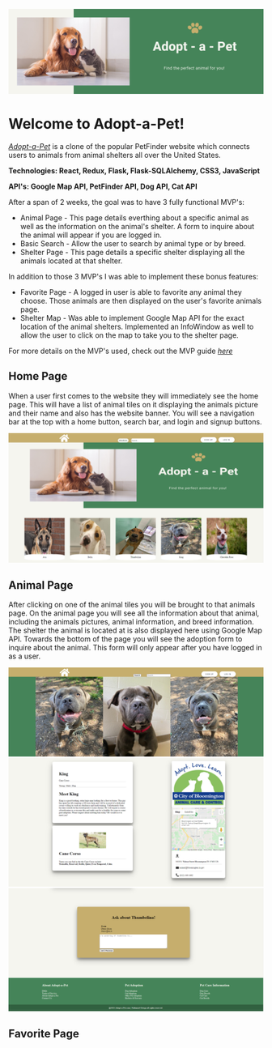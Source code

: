 ![Banner](https://github.com/Natejo91/Adopt-a-Pet/blob/main/assets/Capstone-Banner.png)

# Welcome to Adopt-a-Pet!
*[Adopt-a-Pet](https://adopt-a-pet-app.herokuapp.com)* is a clone of the popular PetFinder website which connects users to animals from animal shelters all over the United States.




**Technologies: React, Redux, Flask, Flask-SQLAlchemy, CSS3, JavaScript**

**API's: Google Map API, PetFinder API, Dog API, Cat API**



After a span of 2 weeks, the goal was to have 3 fully functional MVP's:

- Animal Page  - This page details everthing about a specific animal as well as the information on the animal's shelter. A form to inquire about the animal will appear if you are                  logged in.
- Basic Search - Allow the user to search by animal type or by breed.
- Shelter Page - This page details a specific shelter displaying all the animals located at that shelter.


In addition to those 3 MVP's I was able to implement these bonus features:

- Favorite Page - A logged in user is able to favorite any animal they choose. Those animals are then displayed on the user's favorite animals page.
- Shelter Map   - Was able to implement Google Map API for the exact location of the animal shelters.  Implemented an InfoWindow as well to allow the user to click on the map to                     take you to the shelter page.

For more details on the MVP's used, check out the MVP guide *[here](https://github.com/Natejo91/Adopt-a-Pet/wiki/MVP-Feature-List)*


## Home Page

When a user first comes to the website they will immediately see the home page.  This will have a list of animal tiles on it displaying the animals picture and their name and also has the website banner. You will see a navigation bar at the top with a home button, search bar, and login and signup buttons.

![HomePage](https://github.com/Natejo91/Adopt-a-Pet/blob/main/assets/pet-homepage.PNG)


## Animal Page

After clicking on one of the animal tiles you will be brought to that animals page.  On the animal page you will see all the information about that animal, including the animals pictures, animal information, and breed information.  The shelter the animal is located at is also displayed here using Google Map API.  Towards the bottom of the page you will see the adoption form to inquire about the animal.  This form will only appear after you have logged in as a user.

![AnimalPage](https://github.com/Natejo91/Adopt-a-Pet/blob/main/assets/animalpage1.PNG)
![AnimalPage2](https://github.com/Natejo91/Adopt-a-Pet/blob/main/assets/animal-info.PNG)
![AnimalPage3](https://github.com/Natejo91/Adopt-a-Pet/blob/main/assets/adoption%20form.PNG)


## Favorite Page

